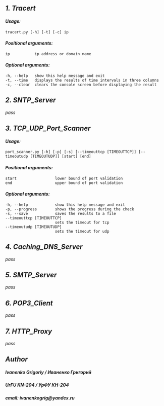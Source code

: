## _1. Tracert_
#### _Usage:_
    tracert.py [-h] [-t] [-c] ip

#### _Positional arguments:_
    ip           ip address or domain name

#### _Optional arguments:_
    -h, --help   show this help message and exit
    -t, --time   displays the results of time intervals in three columns
    -c, --clear  clears the console screen before displaying the result


## _2. SNTP_Server_
_pass_


## _3. TCP_UDP_Port_Scanner_
#### _Usage:_
    port_scanner.py [-h] [-p] [-s] [--timeouttcp [TIMEOUTTCP]] [--timeoutudp [TIMEOUTUDP]] [start] [end]

#### _Positional arguments:_
    start                 lower bound of port validation
    end                   upper bound of port validation


#### _Optional arguments:_
    -h, --help            show this help message and exit
    -p, --progress        shows the progress during the check
    -s, --save            saves the results to a file
    --timeouttcp [TIMEOUTTCP]
                          sets the timeout for tcp
    --timeoutudp [TIMEOUTUDP]
                          sets the timeout for udp
                          

## _4. Caching_DNS_Server_
_pass_


## _5. SMTP_Server_
_pass_


## _6. POP3_Client_
_pass_


## _7. HTTP_Proxy_
_pass_


## _Author_
##### _Ivanenko Grigoriy / Иваненко Григорий_
##### _UrFU KN-204 / УрФУ КН-204_ 
##### _email: ivanenkogrig@yandex.ru_